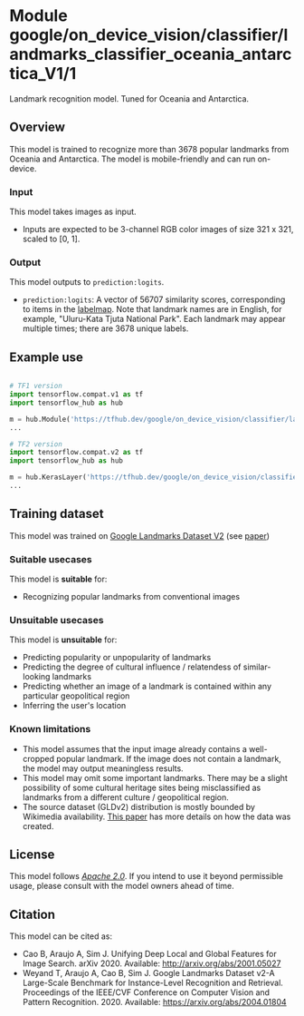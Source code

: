# Module google/on_device_vision/classifier/landmarks_classifier_oceania_antarctica_V1/1

Landmark recognition model. Tuned for Oceania and Antarctica.

<!-- asset-path: @visionkit/fermi/classifier/landmarks_oceania_antarctica_V0/1 -->
<!-- module-type: image-classification -->
<!-- fine-tunable: false -->
<!-- format: hub -->
<!-- language: en -->
<!-- interactive-model-name: vision -->

## Overview

This model is trained to recognize more than 3678 popular landmarks from Oceania
and Antarctica. The model is mobile-friendly and can run on-device.

### Input

This model takes images as input.

*   Inputs are expected to be 3-channel RGB color images of size 321 x 321,
    scaled to [0, 1].

### Output

This model outputs to `prediction:logits`.

*   `prediction:logits`: A vector of 56707 similarity scores, corresponding to
    items in the
    [labelmap](https://www.gstatic.com/aihub/tfhub/labelmaps/landmarks_classifier_oceania_antarctica_V1_label_map.csv).
    Note that landmark names are in English, for example, "Uluru-Kata Tjuta
    National Park". Each landmark may appear multiple times; there are 3678
    unique labels.

## Example use

```python

# TF1 version
import tensorflow.compat.v1 as tf
import tensorflow_hub as hub

m = hub.Module('https://tfhub.dev/google/on_device_vision/classifier/landmarks_classifier_oceania_antarctica_V1')
...

# TF2 version
import tensorflow.compat.v2 as tf
import tensorflow_hub as hub

m = hub.KerasLayer('https://tfhub.dev/google/on_device_vision/classifier/landmarks_classifier_oceania_antarctica_V1')
...
```

## Training dataset

This model was trained on
[Google Landmarks Dataset V2](https://ai.googleblog.com/2019/05/announcing-google-landmarks-v2-improved.html)
(see [paper](https://arxiv.org/abs/2004.01804))

### Suitable usecases

This model is **suitable** for:

*   Recognizing popular landmarks from conventional images

### Unsuitable usecases

This model is **unsuitable** for:

*   Predicting popularity or unpopularity of landmarks
*   Predicting the degree of cultural influence / relatendess of similar-looking
    landmarks
*   Predicting whether an image of a landmark is contained within any particular
    geopolitical region
*   Inferring the user's location

### Known limitations

*   This model assumes that the input image already contains a well-cropped
    popular landmark. If the image does not contain a landmark, the model may
    output meaningless results.
*   This model may omit some important landmarks. There may be a slight
    possibility of some cultural heritage sites being misclassified as landmarks
    from a different culture / geopolitical region.
*   The source dataset (GLDv2) distribution is mostly bounded by Wikimedia
    availability. [This paper](https://arxiv.org/abs/2004.01804) has more
    details on how the data was created.

## License

This model follows [*Apache 2.0*](https://www.apache.org/licenses/LICENSE-2.0).
If you intend to use it beyond permissible usage, please consult with the model
owners ahead of time.

## Citation

This model can be cited as:

*   Cao B, Araujo A, Sim J. Unifying Deep Local and Global Features for Image
    Search. arXiv 2020. Available: http://arxiv.org/abs/2001.05027
*   Weyand T, Araujo A, Cao B, Sim J. Google Landmarks Dataset v2-A Large-Scale
    Benchmark for Instance-Level Recognition and Retrieval. Proceedings of the
    IEEE/CVF Conference on Computer Vision and Pattern Recognition. 2020.
    Available: https://arxiv.org/abs/2004.01804
